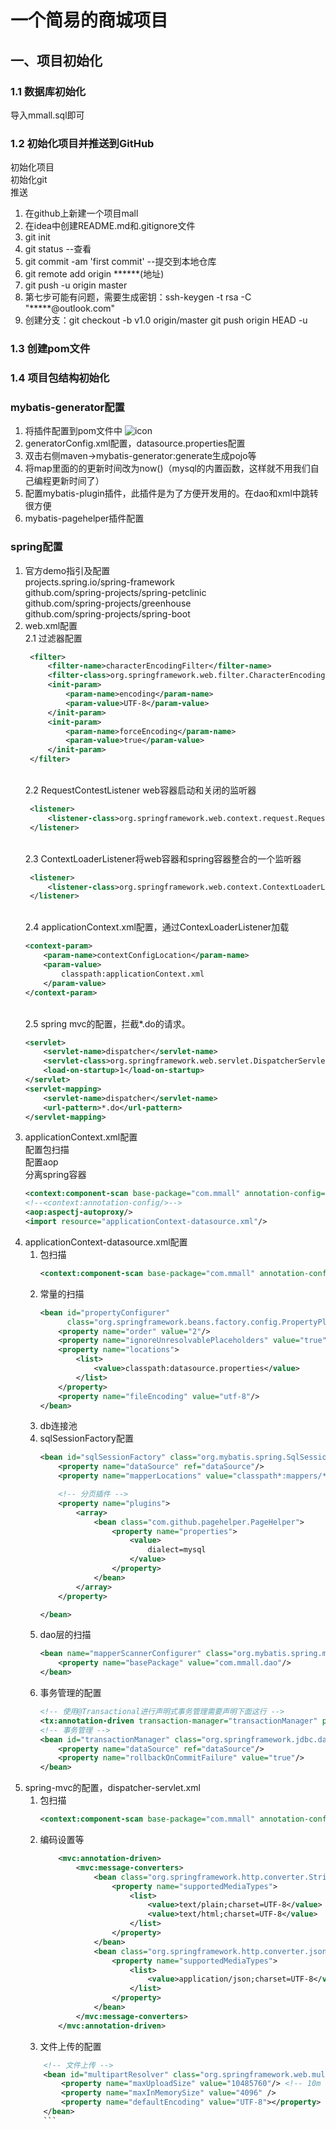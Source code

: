 # 一个简易的商城项目

## 一、项目初始化

### 1.1 数据库初始化

导入mmall.sql即可

### 1.2 初始化项目并推送到GitHub

初始化项目 <br>
初始化git <br>
推送 <br> 

1. 在github上新建一个项目mall <br>
2. 在idea中创建README.md和.gitignore文件 <br>
3. git init <br>
4. git status --查看 <br>
5. git commit -am 'first commit' --提交到本地仓库 <br>
6. git remote add origin ******(地址) <br>
7. git push -u origin master <br>
8. 第七步可能有问题，需要生成密钥：ssh-keygen -t rsa -C "*****@outlook.com" <br>
9. 创建分支：git checkout -b v1.0 origin/master     git push origin HEAD -u

### 1.3 创建pom文件

### 1.4 项目包结构初始化

### mybatis-generator配置

1. 将插件配置到pom文件中
![icon](https://raw.githubusercontent.com/dnhua/mall/v1.0/readmesrc/1.mybatis-pom.jpg)
2. generatorConfig.xml配置，datasource.properties配置
3. 双击右侧maven->mybatis-generator:generate生成pojo等
4. 将map里面的的更新时间改为now()（mysql的内置函数，这样就不用我们自己编程更新时间了）
5. 配置mybatis-plugin插件，此插件是为了方便开发用的。在dao和xml中跳转很方便
6. mybatis-pagehelper插件配置

### spring配置

1. 官方demo指引及配置<br>
    projects.spring.io/spring-framework
    <br>github.com/spring-projects/spring-petclinic
    <br>github.com/spring-projects/greenhouse
    <br>github.com/spring-projects/spring-boot
2. web.xml配置
   <br>2.1 过滤器配置
   ```xml
    <filter>
        <filter-name>characterEncodingFilter</filter-name>
        <filter-class>org.springframework.web.filter.CharacterEncodingFilter</filter-class>
        <init-param>
            <param-name>encoding</param-name>
            <param-value>UTF-8</param-value>
        </init-param>
        <init-param>
            <param-name>forceEncoding</param-name>
            <param-value>true</param-value>
        </init-param>
    </filter>
    ```
   <br>2.2 RequestContestListener web容器启动和关闭的监听器
   ```xml
    <listener>
        <listener-class>org.springframework.web.context.request.RequestContextListener</listener-class>
    </listener>
    ```
   <br>2.3 ContextLoaderListener将web容器和spring容器整合的一个监听器
   ```xml
    <listener>
        <listener-class>org.springframework.web.context.ContextLoaderListener</listener-class>
    </listener>
    ```
    <br>2.4 applicationContext.xml配置，通过ContexLoaderListener加载
    ```xml
    <context-param>
        <param-name>contextConfigLocation</param-name>
        <param-value>
            classpath:applicationContext.xml
        </param-value>
    </context-param>
    ```
    <br>2.5 spring mvc的配置，拦截*.do的请求。
    ```xml
    <servlet>
        <servlet-name>dispatcher</servlet-name>
        <servlet-class>org.springframework.web.servlet.DispatcherServlet</servlet-class>
        <load-on-startup>1</load-on-startup>
    </servlet>
    <servlet-mapping>
        <servlet-name>dispatcher</servlet-name>
        <url-pattern>*.do</url-pattern>
    </servlet-mapping>
    ```
 3. applicationContext.xml配置
    <br>配置包扫描
    <br>配置aop
    <br>分离spring容器
    ```xml
    <context:component-scan base-package="com.mmall" annotation-config="true"/>
    <!--<context:annotation-config/>-->
    <aop:aspectj-autoproxy/>
    <import resource="applicationContext-datasource.xml"/>
    ```
4. applicationContext-datasource.xml配置
    1. 包扫描
        ```xml
        <context:component-scan base-package="com.mmall" annotation-config="true"/>
        ```
    2. 常量的扫描
        ```xml
        <bean id="propertyConfigurer"
              class="org.springframework.beans.factory.config.PropertyPlaceholderConfigurer">
            <property name="order" value="2"/>
            <property name="ignoreUnresolvablePlaceholders" value="true"/>
            <property name="locations">
                <list>
                    <value>classpath:datasource.properties</value>
                </list>
            </property>
            <property name="fileEncoding" value="utf-8"/>
        </bean>
        ```
    3. db连接池
    4. sqlSessionFactory配置
        ```xml
        <bean id="sqlSessionFactory" class="org.mybatis.spring.SqlSessionFactoryBean">
            <property name="dataSource" ref="dataSource"/>
            <property name="mapperLocations" value="classpath*:mappers/*Mapper.xml"></property>
    
            <!-- 分页插件 -->
            <property name="plugins">
                <array>
                    <bean class="com.github.pagehelper.PageHelper">
                        <property name="properties">
                            <value>
                                dialect=mysql
                            </value>
                        </property>
                    </bean>
                </array>
            </property>
    
        </bean>
        ```
    5. dao层的扫描
        ```xml
        <bean name="mapperScannerConfigurer" class="org.mybatis.spring.mapper.MapperScannerConfigurer">
            <property name="basePackage" value="com.mmall.dao"/>
        </bean>
        ```
    6. 事务管理的配置
        ```xml
        <!-- 使用@Transactional进行声明式事务管理需要声明下面这行 -->
        <tx:annotation-driven transaction-manager="transactionManager" proxy-target-class="true" />
        <!-- 事务管理 -->
        <bean id="transactionManager" class="org.springframework.jdbc.datasource.DataSourceTransactionManager">
            <property name="dataSource" ref="dataSource"/>
            <property name="rollbackOnCommitFailure" value="true"/>
        </bean>
        ```
5. spring-mvc的配置，dispatcher-servlet.xml
    1. 包扫描
        ```xml
        <context:component-scan base-package="com.mmall" annotation-config="true"/>
        ```
    2. 编码设置等
        ```xml
            <mvc:annotation-driven>
                <mvc:message-converters>
                    <bean class="org.springframework.http.converter.StringHttpMessageConverter">
                        <property name="supportedMediaTypes">
                            <list>
                                <value>text/plain;charset=UTF-8</value>
                                <value>text/html;charset=UTF-8</value>
                            </list>
                        </property>
                    </bean>
                    <bean class="org.springframework.http.converter.json.MappingJacksonHttpMessageConverter">
                        <property name="supportedMediaTypes">
                            <list>
                                <value>application/json;charset=UTF-8</value>
                            </list>
                        </property>
                    </bean>
                </mvc:message-converters>
            </mvc:annotation-driven>
        ```
    3. 文件上传的配置
    ```xml
        <!-- 文件上传 -->
        <bean id="multipartResolver" class="org.springframework.web.multipart.commons.CommonsMultipartResolver">
            <property name="maxUploadSize" value="10485760"/> <!-- 10m -->
            <property name="maxInMemorySize" value="4096" />
            <property name="defaultEncoding" value="UTF-8"></property>
        </bean>
        ```
    